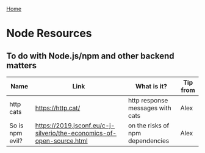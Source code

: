 [Home](./README.md)

# Node Resources

## To do with Node.js/npm and other backend matters

| Name          | Link          | What is it?  | Tip from
| ------------- | ------------- | ------------ | ------------ |
| http cats | https://http.cat/ | http response messages with cats | Alex
| So is npm evil? | https://2019.jsconf.eu/c-j-silverio/the-economics-of-open-source.html | on the risks of npm dependencies | Alex
